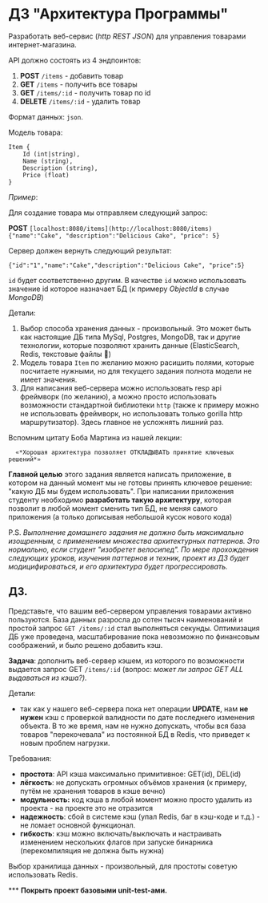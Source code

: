 # ДЗ "Архитектура Программы"

Разработать веб-сервис (*http REST JSON*) для управления товарами интернет-магазина.

API должно состоять из 4 эндпоинтов:

1. **POST** `/items` - добавить товар
2. **GET** `/items`  - получить все товары 
3. **GET** `/items/:id` - получить товар по id
4. **DELETE** `/items/:id` - удалить товар

Формат данных: `json`. 

Модель товара: 

```reason
Item {
    Id (int|string),
    Name (string),
    Description (string),
    Price (float)
}
```

*Пример*:

Для создание товара мы отправляем следующий запрос:

**POST** `[localhost:8080/items](http://localhost:8080/items)` `{"name":"Cake", "description":"Delicious Cake", "price": 5}`

Сервер должен вернуть следующий результат:

`{"id":"1","name":"Cake","description":"Delicious Cake", "price":5}`

`id` будет соответственно другим. В качестве `id` можно использовать значение id которое назначает БД (к примеру *ObjectId* в случае *MongoDB*)

Детали:

1. Выбор способа хранения данных - произвольный. Это может быть как настоящие ДБ типа MySql, Postgres, MongoDB, так и другие технологии, которые позволяют хранить данные (ElasticSearch, Redis, текстовые файлы 🙂)
2. Модель товара `Item` по желанию можно расишить полями, которые посчитаете нужными, но для текущего задания полнота модели не имеет значения.
3. Для написания веб-сервера можно использовать resp api фреймворк (по желанию), а можно просто использовать возможности стандартной библиотеки `http` (также к примеру можно не использовать фреймворк, но использовать только gorilla http маршрутизатор). Здесь главное не усложнять лишний раз.

Вспомним цитату Боба Мартина из нашей лекции:

      «*Хорошая архитектура позволяет ОТКЛАДЫВАТЬ принятие ключевых решений*»

**Главной целью** этого задания является написать приложение, в котором на данный момент мы не готовы принять ключевое решение: "какую ДБ мы будем использовать". При написании приложения студенту необходимо **разработать такую архитектуру**, которая позволит в любой момент сменить тип БД, не меняя самого приложения (а только дописывая небольшой кусок нового кода)

P.S. *Выполнение домашнего задания не должно быть максимально изощренным, с применением множества архитектурных паттернов. Это нормально, если студент "изобретет велосипед". По мере прохождения следующих уроков, изучения паттернов и техник, проект из ДЗ будет модицифироваться, и его архитектура будет прогрессировать.*

## ДЗ.

Представьте, что вашим веб-сервером управления товарами активно пользуются. База данных разросла до сотен тысяч наименований и простой запрос `GET /items/:id` стал выполняться секунды. Оптимизация ДБ уже проведена, масштабирование пока невозможно по финансовым соображений, и было решено добавить кэш. 

**Задача**: дополнить веб-сервер кэшем, из которого по возможности выдается запрос GET `/items/:id` (вопрос: *может ли* *запрос GET ALL  выдаваться из кэша?).* 

Детали:

- так как у нашего веб-сервера пока нет операции **UPDATE**, нам **не нужен** кэш с проверкой валидности по дате последнего изменения объекта. В то же время, нам не нужно допускать, чтобы вся база товаров "перекочевала" из постоянной БД в Redis, что приведет к новым проблем нагрузки.

Требования: 

- **простота**: API кэша максимально примитивное: GET(id), DEL(id)
- **лёгкость**: не допускать огромных объёмов хранения (к примеру, путём не хранения товаров в кэше вечно)
- **модульность:** код кэша в любой момент можно просто удалить из проекта - на проекте это не отразится
- **надежность**: сбой в системе кэш (упал Redis, баг в кэш-коде и т.д.) - не ломает основной функционал.
- **гибкость**: кэш можно включать/выключать и настраивать изменением нескольких флагов при запуске бинарника (перекомпиляция не должна быть нужна)

Выбор хранилища данных - произвольный, для простоты советую использовать Redis.

*** **Покрыть проект базовыми unit-test-ами.**
